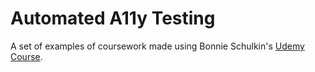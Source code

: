 # Automated A11y Testing

A set of examples of coursework made using Bonnie Schulkin's [Udemy Course](https://www.udemy.com/course/automated-a11y-testing).